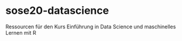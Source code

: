 # sose20-datascience
Ressourcen für den Kurs Einführung in Data Science und maschinelles Lernen mit R
